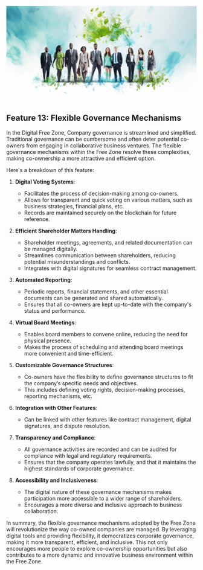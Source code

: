 
![](img/governance.png)

## Feature 13: Flexible Governance Mechanisms

In the Digital Free Zone, Company governance is streamlined and simplified. Traditional governance  can be cumbersome and often deter potential co-owners from engaging in collaborative business ventures. The flexible governance mechanisms within the Free Zone resolve these complexities, making co-ownership a more attractive and efficient option. 

Here's a breakdown of this feature:

1. **Digital Voting Systems**:
   * Facilitates the process of decision-making among co-owners.
   * Allows for transparent and quick voting on various matters, such as business strategies, financial plans, etc.
   * Records are maintained securely on the blockchain for future reference.

2. **Efficient Shareholder Matters Handling**:
   * Shareholder meetings, agreements, and related documentation can be managed digitally.
   * Streamlines communication between shareholders, reducing potential misunderstandings and conflicts.
   * Integrates with digital signatures for seamless contract management.

3. **Automated Reporting**:
   * Periodic reports, financial statements, and other essential documents can be generated and shared automatically.
   * Ensures that all co-owners are kept up-to-date with the company's status and performance.

4. **Virtual Board Meetings**:
   * Enables board members to convene online, reducing the need for physical presence.
   * Makes the process of scheduling and attending board meetings more convenient and time-efficient.

5. **Customizable Governance Structures**:
   * Co-owners have the flexibility to define governance structures to fit the company’s specific needs and objectives.
   * This includes defining voting rights, decision-making processes, reporting mechanisms, etc.

6. **Integration with Other Features**:
   * Can be linked with other features like contract management, digital signatures, and dispute resolution.

7. **Transparency and Compliance**:
   * All governance activities are recorded and can be audited for compliance with legal and regulatory requirements.
   * Ensures that the company operates lawfully, and that it maintains the highest standards of corporate governance.

8. **Accessibility and Inclusiveness**:
   * The digital nature of these governance mechanisms makes participation more accessible to a wider range of shareholders.
   * Encourages a more diverse and inclusive approach to business collaboration.

In summary, the flexible governance mechanisms adopted by the Free Zone will revolutionize the way co-owned companies are managed. By leveraging digital tools and providing flexibility, it democratizes corporate governance, making it more transparent, efficient, and inclusive. This not only encourages more people to explore co-ownership opportunities but also contributes to a more dynamic and innovative business environment within the Free Zone.
